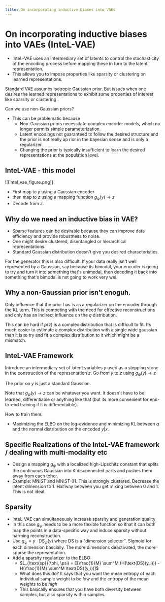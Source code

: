 ```yaml
---
title: On incorporating inductive biases into VAEs
---
```


# On incorporating inductive biases into VAEs (InteL-VAE)

 - InteL-VAE uses an intermediary set of latents to control the stochasticity of the encoding process before mapping these in turn to the latent representation.
 - This allows you to impose properties like sparsity or clustering on learned representations.



Standard VAE assumes isotropic Gaussian prior. But issues when one desires the learned representations to exhibit some properties of interest like sparsity or clustering .

Can we use non-Gaussian priors?

 - This can be problematic because
	 - Non-Gaussian priors necessitate complex encoder models, which no longer permits simple parameterization.
	 - Latent encodings not guaranteed to follow the desired structure and the prior is not really ap rior in the bayesian sense and is only a regularizer.
	 - Changing the prior is typically insufficient to learn the desired representations at the population level.


## InteL-VAE - this model

![[intel_vae_figure.png]]

 - First map to $y$ using a Gaussian encoder
 - then map to $z$ using a mapping function $g_{\psi}(y) \to z$
 - Decode from $z$.

## Why do we need an inductive bias in VAE?

 - Sparse features can be desirable because they can improve data efficiency and provide robustness to noise.
 - One might desire clustered, disentangled or hierarchical representations.
 - Standard Gaussian distribution doesn't give you desired characteristics.


For the generator this is also difficult. If your data really isn't well represented by a Gaussian, say because its bimodal, your encoder is going to try and turn it into something that's unimodal, then decoding it back into something that's bimodal is not going to work very wel.

## Why a non-Gaussian prior isn't enoguh.

Only influence that the prior has is as a regularizer on the encoder through the KL term. This is competing with the need for effective reconstructions and only has an indirect influence on the $q$ distribution.

This can be hard if $p(z)$ is a complex distribution that is difficult to fit. Its much easier to estimate a complex distribution with a single wide gaussian than it is to try and fit a complex distribution to it which might be a mismatch.

## InteL-VAE Framework

Introduce an intermediary set of latent variables $y$ used as a stepping stone in the construction of the representation $z$. Go from $y$ to $z$ using $g_{\psi}(y) \to z$

The prior on $y$ is just a standard Gaussian.

Note that $g_{\psi}(y) \to z$ can be whatever you want. It doesn't have to be learned, differentiable or anything like that (but its more convenient for end-to-end training if it is differentaible).

How to train them:

 - Maximizing the ELBO on the log-evidence and minimizing KL between $q$ and the normal distribution on the encoded $y|x$.


## Specific Realizations of the InteL-VAE framework / dealing with multi-modality etc

 - Design a mapping $g_{\psi}$ with a localized high-Lipschitz constant that splits the continuous Gaussian into K disconnected parts and pushes them away from each toher.
 - Example: MNIST and MNIST-01. This is strongly clustered. Decrease the latent dimension to 1. Halfway between you get mixing between 0 and 1. This is not ideal.


## Sparsity

 - InteL-VAE can simultaneously increase sparsity and generation quality
 - In this case $g_{\psi}$ needs to be a more flexible function so ithat it can both map the points in a data-specific way and induce sparsity without harming reconstruction.
 - Use $g_{\psi} = y \cdot \text{DS}_{\psi}(y)$ where $\text{DS}$ is a "dimension selector". Sigmoid for each dimension bascially. The more dimensions deactivated, the more sparse the representation.
 - Add a sparsity regularizer to the ELBO:
	 - $L_{\text{sp}}(\phi, \psi) = E[\frac{1}{M} \sum^M (H(\text{DS}(y_i))) - H(\frac{1}{M} \sum^M \text{DS}(y_i))]$
	 - What does this do? It says that you want the mean entropy of each individual sample weight to be *low* and the entropy of the mean weights to be *high*
	 - This basically ensures that you have both diversity between samples, but also sparsity within samples.

